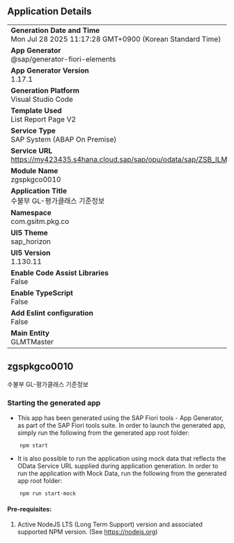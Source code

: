 ## Application Details
|               |
| ------------- |
|**Generation Date and Time**<br>Mon Jul 28 2025 11:17:28 GMT+0900 (Korean Standard Time)|
|**App Generator**<br>@sap/generator-fiori-elements|
|**App Generator Version**<br>1.17.1|
|**Generation Platform**<br>Visual Studio Code|
|**Template Used**<br>List Report Page V2|
|**Service Type**<br>SAP System (ABAP On Premise)|
|**Service URL**<br>https://my423435.s4hana.cloud.sap/sap/opu/odata/sap/ZSB_ILMASTER_UI_O2|
|**Module Name**<br>zgspkgco0010|
|**Application Title**<br>수불부 GL-평가클래스 기준정보|
|**Namespace**<br>com.gsitm.pkg.co|
|**UI5 Theme**<br>sap_horizon|
|**UI5 Version**<br>1.130.11|
|**Enable Code Assist Libraries**<br>False|
|**Enable TypeScript**<br>False|
|**Add Eslint configuration**<br>False|
|**Main Entity**<br>GLMTMaster|

## zgspkgco0010

수불부 GL-평가클래스 기준정보

### Starting the generated app

-   This app has been generated using the SAP Fiori tools - App Generator, as part of the SAP Fiori tools suite.  In order to launch the generated app, simply run the following from the generated app root folder:

```
    npm start
```

- It is also possible to run the application using mock data that reflects the OData Service URL supplied during application generation.  In order to run the application with Mock Data, run the following from the generated app root folder:

```
    npm run start-mock
```

#### Pre-requisites:

1. Active NodeJS LTS (Long Term Support) version and associated supported NPM version.  (See https://nodejs.org)


